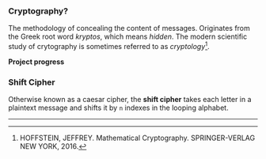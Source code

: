 ### Cryptography?
The methodology of concealing the content of messages. Originates from the Greek root word _kryptos_, which means _hidden_. The modern scientific study of crytography is sometimes referred to as _cryptology_[^1].

[^1]: HOFFSTEIN, JEFFREY. Mathematical Cryptography. SPRINGER-VERLAG NEW YORK, 2016. 

**Project progress**



### Shift Cipher
Otherwise known as a caesar cipher, the **shift cipher** takes each letter in a plaintext message and shifts it by `n` indexes in the looping alphabet.

----------------------

